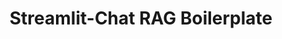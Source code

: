 ---
layout: page
title: Streamlit-Chat RAG Boilerplate
description: A boilerplate RAG chatbot implementation using OpenAI and Streamlit-Chat
img: assets/img/streamlit_logo.png
redirect: https://github.com/duncancalvert/streamlit_chat_boilerplate
importance: 3
category: Data Science
---
